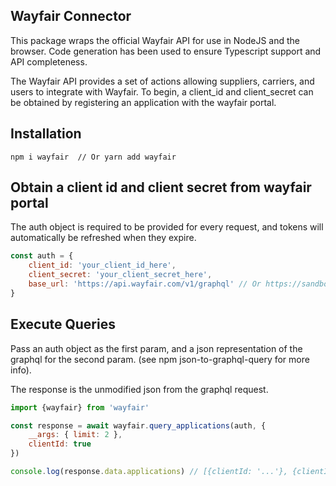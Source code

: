 ## Wayfair Connector
This package wraps the official Wayfair API for use in NodeJS and the browser.
Code generation has been used to ensure Typescript support and API completeness.

The Wayfair API provides a set of actions allowing suppliers, carriers, and 
users to integrate with Wayfair. To begin, a client_id and client_secret 
can be obtained by registering an application with the wayfair portal.

## Installation
```
npm i wayfair  // Or yarn add wayfair
```

## Obtain a client id and client secret from wayfair portal
The auth object is required to be provided for every request, and
tokens will automatically be refreshed when they expire.
```js
const auth = {
    client_id: 'your_client_id_here',
    client_secret: 'your_client_secret_here',
    base_url: 'https://api.wayfair.com/v1/graphql' // Or https://sandbox.api.wayfair.com/v1/graphql
}
```

## Execute Queries
Pass an auth object as the first param, and a json representation of the
graphql for the second param. (see npm json-to-graphql-query for more info).

The response is the unmodified json from the graphql request.
```js
import {wayfair} from 'wayfair'

const response = await wayfair.query_applications(auth, { 
    __args: { limit: 2 }, 
    clientId: true 
})

console.log(response.data.applications) // [{clientId: '...'}, {clientId: '...'}]
```